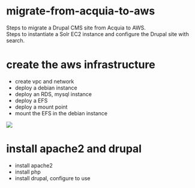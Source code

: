 # migrate-from-acquia-to-aws
Steps to migrate a Drupal CMS site from Acquia to AWS.  
Steps to instantiate a Solr EC2 instance and configure the Drupal site with search. 
# create the aws infrastructure
* create vpc and network
* deploy a debian instance
* deploy an RDS, mysql instance
* deploy a EFS
* deploy a mount point
* mount the EFS in the debian instance
<img src="https://github.com/hank-greene/migrate-a-drupal-site-to-aws/blob/main/aws-achitecture.png?raw=true" />


# install apache2 and drupal
* install apache2
* install php
* install drupal, configure to use 

